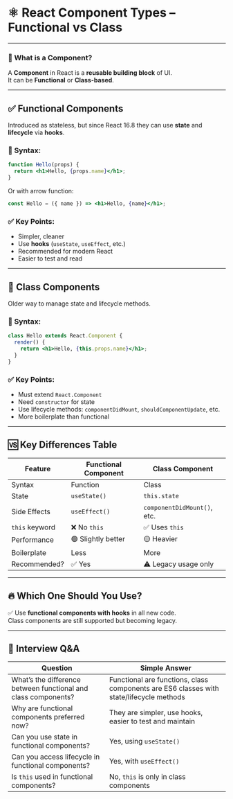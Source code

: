 
# ⚛️ React Component Types – Functional vs Class

---

### 🧩 What is a Component?

A **Component** in React is a **reusable building block** of UI.  
It can be **Functional** or **Class-based**.

---

## ✅ Functional Components

Introduced as stateless, but since React 16.8 they can use **state** and **lifecycle** via **hooks**.

### 🧠 Syntax:

```jsx
function Hello(props) {
  return <h1>Hello, {props.name}</h1>;
}
```

Or with arrow function:

```jsx
const Hello = ({ name }) => <h1>Hello, {name}</h1>;
```

### ✅ Key Points:
- Simpler, cleaner
- Use **hooks** (`useState`, `useEffect`, etc.)
- Recommended for modern React
- Easier to test and read

---

## 🧱 Class Components

Older way to manage state and lifecycle methods.

### 🧠 Syntax:

```jsx
class Hello extends React.Component {
  render() {
    return <h1>Hello, {this.props.name}</h1>;
  }
}
```

### ✅ Key Points:
- Must extend `React.Component`
- Need `constructor` for state
- Use lifecycle methods: `componentDidMount`, `shouldComponentUpdate`, etc.
- More boilerplate than functional

---

## 🆚 Key Differences Table

| Feature | Functional Component | Class Component |
|--------|----------------------|------------------|
| Syntax | Function | Class |
| State | `useState()` | `this.state` |
| Side Effects | `useEffect()` | `componentDidMount()`, etc. |
| `this` keyword | ❌ No `this` | ✅ Uses `this` |
| Performance | 🟢 Slightly better | 🟡 Heavier |
| Boilerplate | Less | More |
| Recommended? | ✅ Yes | ⚠️ Legacy usage only |

---

## 🔥 Which One Should You Use?

✅ Use **functional components with hooks** in all new code.  
Class components are still supported but becoming legacy.

---

## 🧪 Interview Q&A

| Question | Simple Answer |
|---------|----------------|
| What’s the difference between functional and class components? | Functional are functions, class components are ES6 classes with state/lifecycle methods |
| Why are functional components preferred now? | They are simpler, use hooks, easier to test and maintain |
| Can you use state in functional components? | Yes, using `useState()` |
| Can you access lifecycle in functional components? | Yes, with `useEffect()` |
| Is `this` used in functional components? | No, `this` is only in class components |
